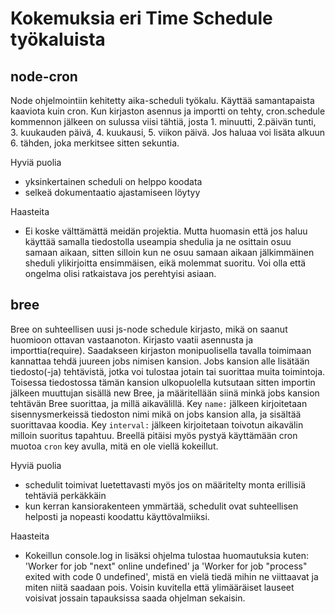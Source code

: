 # Kokemuksia eri Time Schedule työkaluista

## node-cron

Node ohjelmointiin kehitetty aika-scheduli työkalu. Käyttää samantapaista kaaviota kuin cron. 
Kun kirjaston asennus ja importti on tehty, cron.schedule kommennon jälkeen on sulussa viisi tähtiä, 
josta 1. minuutti, 2.päivän tunti, 3. kuukauden päivä, 4. kuukausi, 5. viikon päivä. 
Jos haluaa voi lisäta alkuun 6. tähden, joka merkitsee sitten sekuntia.

Hyviä puolia
- yksinkertainen scheduli on helppo koodata
- selkeä dokumentaatio ajastamiseen löytyy

Haasteita
- Ei koske välttämättä meidän projektia. Mutta huomasin että jos haluu käyttää samalla tiedostolla
  useampia shedulia ja ne osittain osuu samaan aikaan, sitten silloin kun ne osuu samaan aikaan
  jälkimmäinen sheduli ylikirjoitta ensimmäisen, eikä molemmat suoritu. Voi olla että ongelma olisi
  ratkaistava jos perehtyisi asiaan.

## bree

Bree on suhteellisen uusi js-node schedule kirjasto, mikä on saanut huomioon ottavan vastaanoton.
Kirjasto vaatii asennusta ja importtia(require). Saadakseen kirjaston monipuolisella tavalla toimimaan
kannattaa tehdä juureen jobs nimisen kansion. Jobs kansion alle lisätään tiedosto(-ja) tehtävistä,
jotka voi tulostaa jotain tai suorittaa muita toimintoja.
Toisessa tiedostossa tämän kansion ulkopuolella kutsutaan sitten importin jälkeen muuttujan sisällä
new Bree, ja määritellään siinä minkä jobs kansion tehtävän Bree suorittaa, ja millä aikavälillä.
Key `name:` jälkeen kirjoitetaan sisennysmerkeissä tiedoston nimi mikä on jobs kansion alla, ja sisältää
suorittavaa koodia. Key `interval:` jälkeen kirjoitetaan toivotun aikavälin milloin suoritus tapahtuu.
Breellä pitäisi myös pystyä käyttämään cron muotoa `cron` key avulla, mitä en ole viellä kokeillut.

Hyviä puolia
- schedulit toimivat luetettavasti myös jos on määritelty monta erillisiä tehtäviä perkäkkäin
- kun kerran kansiorakenteen ymmärtää, schedulit ovat suhteellisen helposti ja nopeasti koodattu käyttövalmiiksi.

Haasteita
- Kokeillun console.log in lisäksi ohjelma tulostaa huomautuksia kuten:
  'Worker for job "next" online undefined' ja 'Worker for job "process" exited with code 0 undefined',
  mistä en vielä tiedä mihin ne viittaavat ja miten niitä saadaan pois. Voisin kuvitella että ylimääräiset
  lauseet voisivat jossain tapauksissa saada ohjelman sekaisin.
